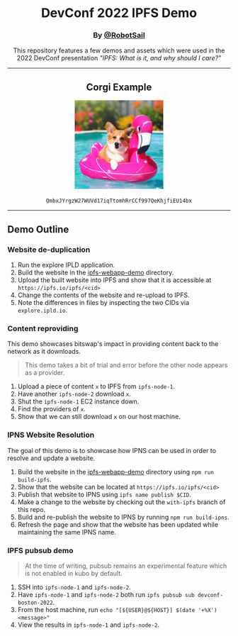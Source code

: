 <h1 align="center">DevConf 2022 IPFS Demo</h1>
<h3 align="center">By <a href="https://github.com/robotsail">@RobotSail</a></h3>

<p align="center">
	This repository features a few demos and assets which
	were used in the 2022 DevConf presentation
	<i>"IPFS: What is it, and why should I care?"</i>
</p>

<hr>

<h2 align="center">Corgi Example</h2>
<p align="center">
	<img src="./photos/corgi.png" height="200px" width="200px">
</p>
<p align="center">
<code>QmbxJYrgzW27WUVd17iqTtomhRrCCf997QeKhjfiEU14bx</code>
</p>

<hr>

<h2>Demo Outline</h2>

<h3>Website de-duplication</h3>

1. Run the explore IPLD application.
1. Build the website in the [ipfs-webapp-demo](./ipfs-webapp-demo/) directory.
1. Upload the built website into IPFS and show that it is accessible at `https://ipfs.io/ipfs/<cid>`
1. Change the contents of the website and re-upload to IPFS.
1. Note the differences in files by inspecting the two CIDs via `explore.ipld.io`.


<h3>Content reproviding</h3>

This demo showcases bitswap's impact in providing content back to the network as it downloads.

> This demo takes a bit of trial and error before the other node appears as a provider.

1. Upload a piece of content `x` to IPFS from `ipfs-node-1`.
1. Have another `ipfs-node-2` download `x`.
1. Shut the `ipfs-node-1` EC2 instance down.
1. Find the providers of `x`.
1. Show that we can still download `x` on our host machine.

<h3>IPNS Website Resolution</h3>

The goal of this demo is to showcase how IPNS can be used
in order to resolve and update a website.

1. Build the website in the [ipfs-webapp-demo](./ipfs-webapp-demo/) directory using `npm run build-ipfs`.
1. Show that the website can be located at `https://ipfs.io/ipfs/<cid>`
1. Publish that website to IPNS using `ipfs name publish $CID`.
1. Make a change to the website by checking out the `with-ipfs` branch of this repo.
1. Build and re-publish the website to IPNS by running `npm run build-ipns`.
1. Refresh the page and show that the website has been updated while maintaining the same IPNS name.

<h3>IPFS pubsub demo</h3>

> At the time of writing, pubsub remains an experimental feature which is not enabled in kubo by default.

1. SSH into `ipfs-node-1` and `ipfs-node-2`.
1. Have `ipfs-node-1` and `ipfs-node-2` both run `ipfs pubsub sub devconf-boston-2022`.
1. From the host machine, run `echo "[${USER}@${HOST}] $(date '+%X') <message>"`
1. View the results in `ipfs-node-1` and `ipfs-node-2`.
